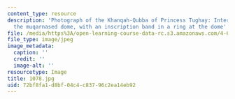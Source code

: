 ```yaml
---
content_type: resource
description: 'Photograph of the Khanqah-Qubba of Princess Tughay: Interior view of
  the muqarnased dome, with an inscription band in a ring at the dome''s center.'
file: /media/https%3A/open-learning-course-data-rc.s3.amazonaws.com/4-615-the-architecture-of-cairo-spring-2002/72bf8fa1d8bf04c4c83796c2ea14eb92_1078.jpg
file_type: image/jpeg
image_metadata:
  caption: ''
  credit: ''
  image-alt: ''
resourcetype: Image
title: 1078.jpg
uid: 72bf8fa1-d8bf-04c4-c837-96c2ea14eb92
---
```

